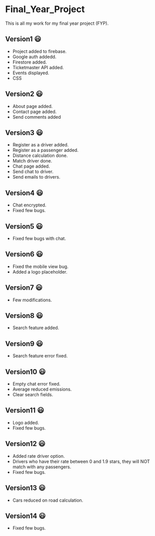 # Final_Year_Project
This is all my work for my final year project (FYP).

## Version1 :smiley:
- Project added to firebase.
- Google auth addedd.
- Firestore added.
- Ticketmaster API added.
- Events displayed.
- CSS

## Version2 :smiley:
- About page added.
- Contact page added.
- Send comments added

## Version3 :smiley:
- Register as a driver added.
- Register as a passenger added.
- Distance calculation done.
- Match driver done.
- Chat page added.
- Send chat to driver.
- Send emails to drivers.

## Version4 :smiley:
- Chat encrypted.
- Fixed few bugs.

## Version5 :smiley:
- Fixed few bugs with chat.

## Version6 :smiley:
- Fixed the mobile view bug.
- Added a logo placeholder.

## Version7 :smiley:
- Few modifications.

## Version8 :smiley:
- Search feature added.

## Version9 :smiley:
- Search feature error fixed.

## Version10 :smiley:
- Empty chat error fixed.
- Average reduced emissions.
- Clear search fields.

## Version11 :smiley:
- Logo added.
- Fixed few bugs.

## Version12 :smiley:
- Added rate driver option.
- Drivers who have their rate between 0 and 1.9 stars, they will NOT match with any passengers.
- Fixed few bugs.

## Version13 :smiley:
- Cars reduced on road calculation.

## Version14 :smiley:
- Fixed few bugs.